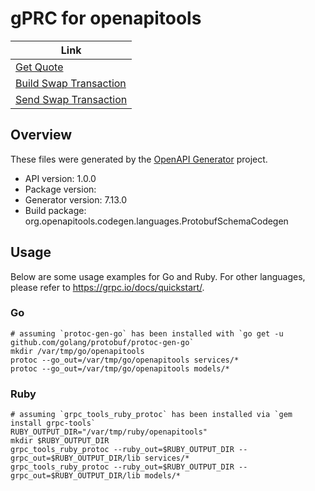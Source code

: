 # gPRC for openapitools

| Link |
| --- |
| [Get Quote](/docs/swap-api/get-quote) |
| [Build Swap Transaction](/docs/swap-api/build-swap-transaction) |
| [Send Swap Transaction](/docs/swap-api/send-swap-transaction) |


## Overview
These files were generated by the [OpenAPI Generator](https://openapi-generator.tech) project.

- API version: 1.0.0
- Package version: 
- Generator version: 7.13.0
- Build package: org.openapitools.codegen.languages.ProtobufSchemaCodegen

## Usage

Below are some usage examples for Go and Ruby. For other languages, please refer to https://grpc.io/docs/quickstart/.

### Go
```
# assuming `protoc-gen-go` has been installed with `go get -u github.com/golang/protobuf/protoc-gen-go`
mkdir /var/tmp/go/openapitools
protoc --go_out=/var/tmp/go/openapitools services/*
protoc --go_out=/var/tmp/go/openapitools models/*
```

### Ruby
```
# assuming `grpc_tools_ruby_protoc` has been installed via `gem install grpc-tools`
RUBY_OUTPUT_DIR="/var/tmp/ruby/openapitools"
mkdir $RUBY_OUTPUT_DIR
grpc_tools_ruby_protoc --ruby_out=$RUBY_OUTPUT_DIR --grpc_out=$RUBY_OUTPUT_DIR/lib services/*
grpc_tools_ruby_protoc --ruby_out=$RUBY_OUTPUT_DIR --grpc_out=$RUBY_OUTPUT_DIR/lib models/*
```
